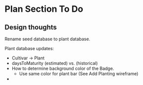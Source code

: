 # Plan Section To Do

## Design thoughts

Rename seed database to plant database.

Plant database updates:
- Cultivar -> Plant
- daysToMaturity (estimated) vs. (historical)
- How to determine background color of the Badge.
  - Use same color for plant bar (See Add Planting wireframe)
- 
